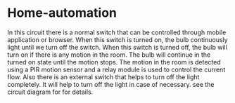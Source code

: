 # Home-automation 
In this circuit there is a normal switch that can be controlled through mobile application or browser. 
When this switch is turned on, the bulb continuously light until we turn off the switch.
When this switch is turned off, the bulb will turn on if there is any motion in the room.
The bulb will continue in  the turned on state until the motion stops. 
The motion in the room is detected using a PIR motion sensor and a relay module is used to control the current flow.
Also there is an external switch that helps to turn off the light completely. 
It will help to turn off the light in case of necessary.
see the circuit diagram for for details.

